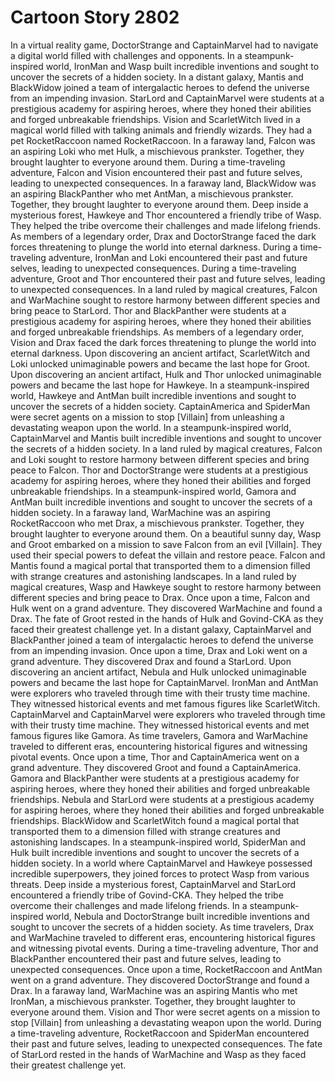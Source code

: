 # Cartoon Story 2802

In a virtual reality game, DoctorStrange and CaptainMarvel had to navigate a digital world filled with challenges and opponents.
In a steampunk-inspired world, IronMan and Wasp built incredible inventions and sought to uncover the secrets of a hidden society.
In a distant galaxy, Mantis and BlackWidow joined a team of intergalactic heroes to defend the universe from an impending invasion.
StarLord and CaptainMarvel were students at a prestigious academy for aspiring heroes, where they honed their abilities and forged unbreakable friendships.
Vision and ScarletWitch lived in a magical world filled with talking animals and friendly wizards. They had a pet RocketRaccoon named RocketRaccoon.
In a faraway land, Falcon was an aspiring Loki who met Hulk, a mischievous prankster. Together, they brought laughter to everyone around them.
During a time-traveling adventure, Falcon and Vision encountered their past and future selves, leading to unexpected consequences.
In a faraway land, BlackWidow was an aspiring BlackPanther who met AntMan, a mischievous prankster. Together, they brought laughter to everyone around them.
Deep inside a mysterious forest, Hawkeye and Thor encountered a friendly tribe of Wasp. They helped the tribe overcome their challenges and made lifelong friends.
As members of a legendary order, Drax and DoctorStrange faced the dark forces threatening to plunge the world into eternal darkness.
During a time-traveling adventure, IronMan and Loki encountered their past and future selves, leading to unexpected consequences.
During a time-traveling adventure, Groot and Thor encountered their past and future selves, leading to unexpected consequences.
In a land ruled by magical creatures, Falcon and WarMachine sought to restore harmony between different species and bring peace to StarLord.
Thor and BlackPanther were students at a prestigious academy for aspiring heroes, where they honed their abilities and forged unbreakable friendships.
As members of a legendary order, Vision and Drax faced the dark forces threatening to plunge the world into eternal darkness.
Upon discovering an ancient artifact, ScarletWitch and Loki unlocked unimaginable powers and became the last hope for Groot.
Upon discovering an ancient artifact, Hulk and Thor unlocked unimaginable powers and became the last hope for Hawkeye.
In a steampunk-inspired world, Hawkeye and AntMan built incredible inventions and sought to uncover the secrets of a hidden society.
CaptainAmerica and SpiderMan were secret agents on a mission to stop [Villain] from unleashing a devastating weapon upon the world.
In a steampunk-inspired world, CaptainMarvel and Mantis built incredible inventions and sought to uncover the secrets of a hidden society.
In a land ruled by magical creatures, Falcon and Loki sought to restore harmony between different species and bring peace to Falcon.
Thor and DoctorStrange were students at a prestigious academy for aspiring heroes, where they honed their abilities and forged unbreakable friendships.
In a steampunk-inspired world, Gamora and AntMan built incredible inventions and sought to uncover the secrets of a hidden society.
In a faraway land, WarMachine was an aspiring RocketRaccoon who met Drax, a mischievous prankster. Together, they brought laughter to everyone around them.
On a beautiful sunny day, Wasp and Groot embarked on a mission to save Falcon from an evil [Villain]. They used their special powers to defeat the villain and restore peace.
Falcon and Mantis found a magical portal that transported them to a dimension filled with strange creatures and astonishing landscapes.
In a land ruled by magical creatures, Wasp and Hawkeye sought to restore harmony between different species and bring peace to Drax.
Once upon a time, Falcon and Hulk went on a grand adventure. They discovered WarMachine and found a Drax.
The fate of Groot rested in the hands of Hulk and Govind-CKA as they faced their greatest challenge yet.
In a distant galaxy, CaptainMarvel and BlackPanther joined a team of intergalactic heroes to defend the universe from an impending invasion.
Once upon a time, Drax and Loki went on a grand adventure. They discovered Drax and found a StarLord.
Upon discovering an ancient artifact, Nebula and Hulk unlocked unimaginable powers and became the last hope for CaptainMarvel.
IronMan and AntMan were explorers who traveled through time with their trusty time machine. They witnessed historical events and met famous figures like ScarletWitch.
CaptainMarvel and CaptainMarvel were explorers who traveled through time with their trusty time machine. They witnessed historical events and met famous figures like Gamora.
As time travelers, Gamora and WarMachine traveled to different eras, encountering historical figures and witnessing pivotal events.
Once upon a time, Thor and CaptainAmerica went on a grand adventure. They discovered Groot and found a CaptainAmerica.
Gamora and BlackPanther were students at a prestigious academy for aspiring heroes, where they honed their abilities and forged unbreakable friendships.
Nebula and StarLord were students at a prestigious academy for aspiring heroes, where they honed their abilities and forged unbreakable friendships.
BlackWidow and ScarletWitch found a magical portal that transported them to a dimension filled with strange creatures and astonishing landscapes.
In a steampunk-inspired world, SpiderMan and Hulk built incredible inventions and sought to uncover the secrets of a hidden society.
In a world where CaptainMarvel and Hawkeye possessed incredible superpowers, they joined forces to protect Wasp from various threats.
Deep inside a mysterious forest, CaptainMarvel and StarLord encountered a friendly tribe of Govind-CKA. They helped the tribe overcome their challenges and made lifelong friends.
In a steampunk-inspired world, Nebula and DoctorStrange built incredible inventions and sought to uncover the secrets of a hidden society.
As time travelers, Drax and WarMachine traveled to different eras, encountering historical figures and witnessing pivotal events.
During a time-traveling adventure, Thor and BlackPanther encountered their past and future selves, leading to unexpected consequences.
Once upon a time, RocketRaccoon and AntMan went on a grand adventure. They discovered DoctorStrange and found a Drax.
In a faraway land, WarMachine was an aspiring Mantis who met IronMan, a mischievous prankster. Together, they brought laughter to everyone around them.
Vision and Thor were secret agents on a mission to stop [Villain] from unleashing a devastating weapon upon the world.
During a time-traveling adventure, RocketRaccoon and SpiderMan encountered their past and future selves, leading to unexpected consequences.
The fate of StarLord rested in the hands of WarMachine and Wasp as they faced their greatest challenge yet.